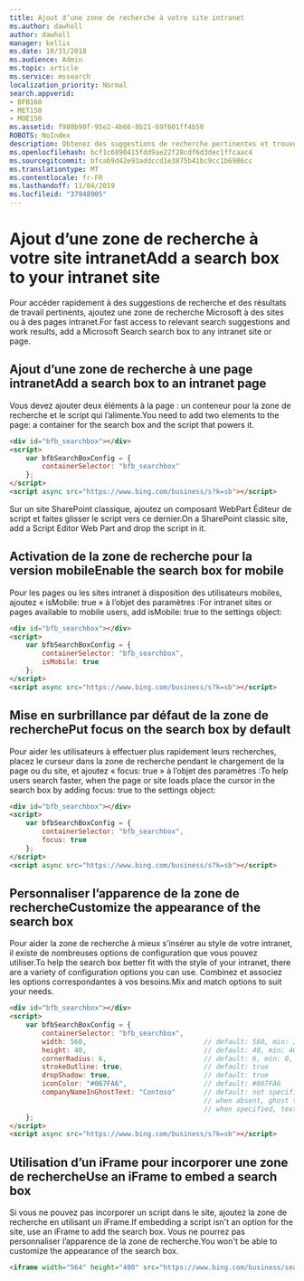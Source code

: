 ```yaml
---
title: Ajout d’une zone de recherche à votre site intranet
ms.author: dawholl
author: dawholl
manager: kellis
ms.date: 10/31/2018
ms.audience: Admin
ms.topic: article
ms.service: mssearch
localization_priority: Normal
search.appverid:
- BFB160
- MET150
- MOE150
ms.assetid: f980b90f-95e2-4b66-8b21-69f601ff4b50
ROBOTS: NoIndex
description: Obtenez des suggestions de recherche pertinentes et trouvez des résultats de travail plus rapidement en ajoutant la zone de recherche Microsoft à une page ou à un site intranet.
ms.openlocfilehash: bcf1c6890415fdd9ae22f28cdf6d3dec1ffcaac4
ms.sourcegitcommit: bfcab9d42e93addccd1e3875b41bc9cc1b6986cc
ms.translationtype: MT
ms.contentlocale: fr-FR
ms.lasthandoff: 11/04/2019
ms.locfileid: "37948905"
---
```

# <a name="add-a-search-box-to-your-intranet-site"></a><span data-ttu-id="d2e2e-103">Ajout d’une zone de recherche à votre site intranet</span><span class="sxs-lookup"><span data-stu-id="d2e2e-103">Add a search box to your intranet site</span></span>

<span data-ttu-id="d2e2e-104">Pour accéder rapidement à des suggestions de recherche et des résultats de travail pertinents, ajoutez une zone de recherche Microsoft à des sites ou à des pages intranet.</span><span class="sxs-lookup"><span data-stu-id="d2e2e-104">For fast access to relevant search suggestions and work results, add a Microsoft Search search box to any intranet site or page.</span></span>
  
## <a name="add-a-search-box-to-an-intranet-page"></a><span data-ttu-id="d2e2e-105">Ajout d’une zone de recherche à une page intranet</span><span class="sxs-lookup"><span data-stu-id="d2e2e-105">Add a search box to an intranet page</span></span>

<span data-ttu-id="d2e2e-106">Vous devez ajouter deux éléments à la page : un conteneur pour la zone de recherche et le script qui l’alimente.</span><span class="sxs-lookup"><span data-stu-id="d2e2e-106">You need to add two elements to the page: a container for the search box and the script that powers it.</span></span>
  
```html
<div id="bfb_searchbox"></div>
<script>
    var bfbSearchBoxConfig = {
        containerSelector: "bfb_searchbox"
    };
</script>
<script async src="https://www.bing.com/business/s?k=sb"></script>
```

<span data-ttu-id="d2e2e-107">Sur un site SharePoint classique, ajoutez un composant WebPart Éditeur de script et faites glisser le script vers ce dernier.</span><span class="sxs-lookup"><span data-stu-id="d2e2e-107">On a SharePoint classic site, add a Script Editor Web Part and drop the script in it.</span></span>
  
## <a name="enable-the-search-box-for-mobile"></a><span data-ttu-id="d2e2e-108">Activation de la zone de recherche pour la version mobile</span><span class="sxs-lookup"><span data-stu-id="d2e2e-108">Enable the search box for mobile</span></span>

<span data-ttu-id="d2e2e-109">Pour les pages ou les sites intranet à disposition des utilisateurs mobiles, ajoutez « isMobile: true » à l’objet des paramètres :</span><span class="sxs-lookup"><span data-stu-id="d2e2e-109">For intranet sites or pages available to mobile users, add isMobile: true to the settings object:</span></span>
  
```html
<div id="bfb_searchbox"></div>
<script>
    var bfbSearchBoxConfig = {
        containerSelector: "bfb_searchbox", 
        isMobile: true
    };
</script>
<script async src="https://www.bing.com/business/s?k=sb"></script>
```

## <a name="put-focus-on-the-search-box-by-default"></a><span data-ttu-id="d2e2e-110">Mise en surbrillance par défaut de la zone de recherche</span><span class="sxs-lookup"><span data-stu-id="d2e2e-110">Put focus on the search box by default</span></span>

<span data-ttu-id="d2e2e-111">Pour aider les utilisateurs à effectuer plus rapidement leurs recherches, placez le curseur dans la zone de recherche pendant le chargement de la page ou du site, et ajoutez « focus: true » à l’objet des paramètres :</span><span class="sxs-lookup"><span data-stu-id="d2e2e-111">To help users search faster, when the page or site loads place the cursor in the search box by adding focus: true to the settings object:</span></span>
  
```html
<div id="bfb_searchbox"></div>
<script>
    var bfbSearchBoxConfig = {
        containerSelector: "bfb_searchbox",
        focus: true
    };
</script>
<script async src="https://www.bing.com/business/s?k=sb"></script>
```

## <a name="customize-the-appearance-of-the-search-box"></a><span data-ttu-id="d2e2e-112">Personnaliser l’apparence de la zone de recherche</span><span class="sxs-lookup"><span data-stu-id="d2e2e-112">Customize the appearance of the search box</span></span> 

<span data-ttu-id="d2e2e-113">Pour aider la zone de recherche à mieux s’insérer au style de votre intranet, il existe de nombreuses options de configuration que vous pouvez utiliser.</span><span class="sxs-lookup"><span data-stu-id="d2e2e-113">To help the search box better fit with the style of your intranet, there are a variety of configuration options you can use.</span></span> <span data-ttu-id="d2e2e-114">Combinez et associez les options correspondantes à vos besoins.</span><span class="sxs-lookup"><span data-stu-id="d2e2e-114">Mix and match options to suit your needs.</span></span>

```html
<div id="bfb_searchbox"></div>
<script>
    var bfbSearchBoxConfig = {
        containerSelector: "bfb_searchbox",
        width: 560,                             // default: 560, min: 360, max: 650
        height: 40,                             // default: 40, min: 40, max: 72
        cornerRadius: 6,                        // default: 6, min: 0, max: 25                                   
        strokeOutline: true,                    // default: true
        dropShadow: true,                       // default: true
        iconColor: "#067FA6",                   // default: #067FA6
        companyNameInGhostText: "Contoso"       // default: not specified
                                                // when absent, ghost text will be "Search work and the web"
                                                // when specified, text will be "Search the web and [Contoso]"
    };
</script>
<script async src="https://www.bing.com/business/s?k=sb"></script>
```

## <a name="use-an-iframe-to-embed-a-search-box"></a><span data-ttu-id="d2e2e-115">Utilisation d’un iFrame pour incorporer une zone de recherche</span><span class="sxs-lookup"><span data-stu-id="d2e2e-115">Use an iFrame to embed a search box</span></span>

<span data-ttu-id="d2e2e-116">Si vous ne pouvez pas incorporer un script dans le site, ajoutez la zone de recherche en utilisant un iFrame.</span><span class="sxs-lookup"><span data-stu-id="d2e2e-116">If embedding a script isn't an option for the site, use an iFrame to add the search box.</span></span> <span data-ttu-id="d2e2e-117">Vous ne pourrez pas personnaliser l’apparence de la zone de recherche.</span><span class="sxs-lookup"><span data-stu-id="d2e2e-117">You won't be able to customize the appearance of the search box.</span></span>
  
```html
<iframe width="564" height="400" src="https://www.bing.com/business/searchbox"></iframe>
```